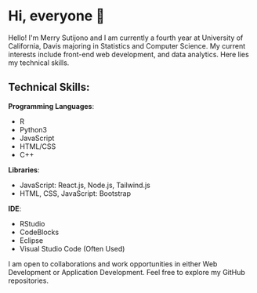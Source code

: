 # Hi, everyone 👋

Hello! I'm Merry Sutijono and I am currently a fourth year at University of California, Davis majoring in Statistics and Computer Science. My current interests include front-end web development, and data analytics. Here lies my technical skills. 

## Technical Skills:
**Programming Languages**: 
- R
- Python3
- JavaScript
- HTML/CSS
- C++

**Libraries**:
- JavaScript: React.js, Node.js, Tailwind.js
- HTML, CSS, JavaScript: Bootstrap

**IDE**:
- RStudio
- CodeBlocks
- Eclipse
- Visual Studio Code (Often Used)

I am open to collaborations and work opportunities in either Web Development or Application Development. Feel free to explore my GitHub repositories.
